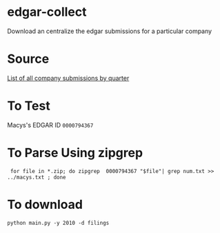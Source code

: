 # edgar-collect
Download an centralize the edgar submissions for a particular company

# Source
[List of all company submissions by quarter](https://www.sec.gov/dera/data/financial-statement-data-sets.html)

# To Test
Macys's EDGAR ID `0000794367`


# To Parse Using zipgrep

```
 for file in *.zip; do zipgrep  0000794367 "$file"| grep num.txt >> ../macys.txt ; done
 ```

# To download

```
python main.py -y 2010 -d filings
```
